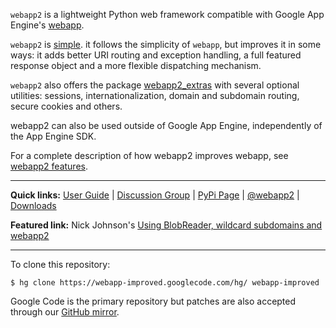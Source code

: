 `webapp2` is a lightweight Python web framework compatible with Google App
Engine's [webapp](http://code.google.com/appengine/docs/python/tools/webapp/).

`webapp2` is [simple](http://code.google.com/p/webapp-improved/source/browse/webapp2.py). it follows the simplicity of `webapp`, but improves it in some ways: it adds
better URI routing and exception handling, a full featured response object and
a more flexible dispatching mechanism.

`webapp2` also offers the package
[webapp2\_extras](http://webapp-improved.appspot.com/#api-reference-webapp2-extras)
with several optional utilities: sessions, internationalization, domain and
subdomain routing, secure cookies and others.

webapp2 can also be used outside of Google App Engine, independently of the
App Engine SDK.

For a complete description of how webapp2 improves webapp, see
[webapp2 features](http://webapp-improved.appspot.com/features.html).


---


**Quick links:**
[User Guide](http://webapp-improved.appspot.com/) |
[Discussion Group](http://groups.google.com/group/webapp2) |
[PyPi Page](http://pypi.python.org/pypi/webapp2/) |
[@webapp2](https://twitter.com/#!/webapp2) |
[Downloads](http://code.google.com/p/webapp-improved/downloads/list)

**Featured link:** Nick Johnson's [Using BlobReader, wildcard subdomains and webapp2](http://blog.notdot.net/2010/08/Using-BlobReader-wildcard-subdomains-and-webapp2)


---


To clone this repository:
```
$ hg clone https://webapp-improved.googlecode.com/hg/ webapp-improved
```
Google Code is the primary repository but patches are also accepted through our [GitHub mirror](http://github.com/moraes/webapp-improved).
